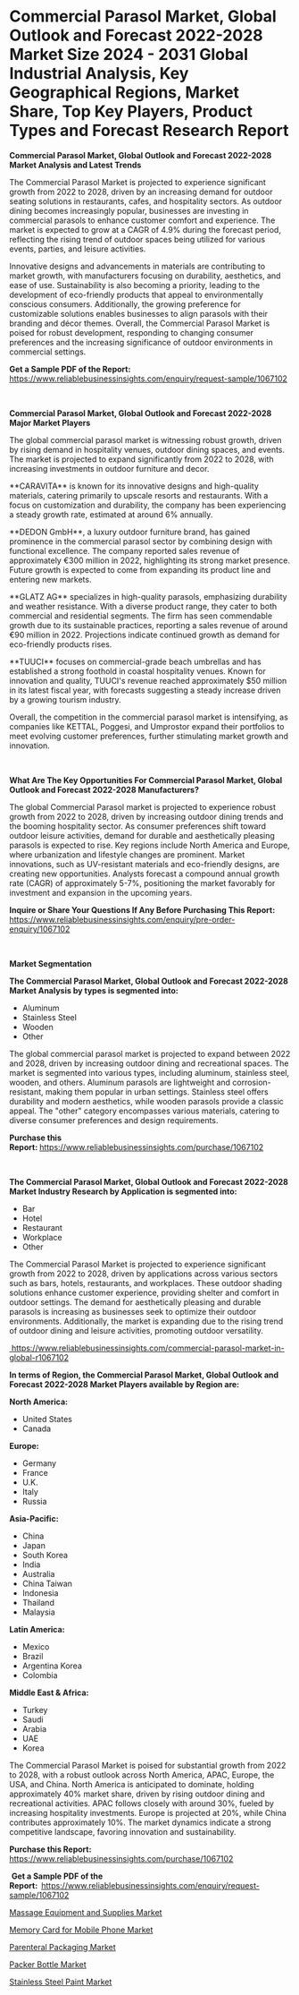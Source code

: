 <p><h1>Commercial Parasol Market, Global Outlook and Forecast 2022-2028 Market Size 2024 - 2031 Global Industrial Analysis, Key Geographical Regions, Market Share, Top Key Players, Product Types and Forecast Research Report</h1></p><p><strong>Commercial Parasol Market, Global Outlook and Forecast 2022-2028 Market Analysis and Latest Trends</strong></p>
<p><p>The Commercial Parasol Market is projected to experience significant growth from 2022 to 2028, driven by an increasing demand for outdoor seating solutions in restaurants, cafes, and hospitality sectors. As outdoor dining becomes increasingly popular, businesses are investing in commercial parasols to enhance customer comfort and experience. The market is expected to grow at a CAGR of 4.9% during the forecast period, reflecting the rising trend of outdoor spaces being utilized for various events, parties, and leisure activities.</p><p>Innovative designs and advancements in materials are contributing to market growth, with manufacturers focusing on durability, aesthetics, and ease of use. Sustainability is also becoming a priority, leading to the development of eco-friendly products that appeal to environmentally conscious consumers. Additionally, the growing preference for customizable solutions enables businesses to align parasols with their branding and décor themes. Overall, the Commercial Parasol Market is poised for robust development, responding to changing consumer preferences and the increasing significance of outdoor environments in commercial settings.</p></p>
<p><strong>Get a Sample PDF of the Report:&nbsp;</strong> <a href="https://www.reliablebusinessinsights.com/enquiry/request-sample/1067102">https://www.reliablebusinessinsights.com/enquiry/request-sample/1067102</a></p>
<p>&nbsp;</p>
<p><strong>Commercial Parasol Market, Global Outlook and Forecast 2022-2028 Major Market Players</strong></p>
<p><p>The global commercial parasol market is witnessing robust growth, driven by rising demand in hospitality venues, outdoor dining spaces, and events. The market is projected to expand significantly from 2022 to 2028, with increasing investments in outdoor furniture and decor.</p><p>**CARAVITA** is known for its innovative designs and high-quality materials, catering primarily to upscale resorts and restaurants. With a focus on customization and durability, the company has been experiencing a steady growth rate, estimated at around 6% annually. </p><p>**DEDON GmbH**, a luxury outdoor furniture brand, has gained prominence in the commercial parasol sector by combining design with functional excellence. The company reported sales revenue of approximately €300 million in 2022, highlighting its strong market presence. Future growth is expected to come from expanding its product line and entering new markets.</p><p>**GLATZ AG** specializes in high-quality parasols, emphasizing durability and weather resistance. With a diverse product range, they cater to both commercial and residential segments. The firm has seen commendable growth due to its sustainable practices, reporting a sales revenue of around €90 million in 2022. Projections indicate continued growth as demand for eco-friendly products rises.</p><p>**TUUCI** focuses on commercial-grade beach umbrellas and has established a strong foothold in coastal hospitality venues. Known for innovation and quality, TUUCI's revenue reached approximately $50 million in its latest fiscal year, with forecasts suggesting a steady increase driven by a growing tourism industry.</p><p>Overall, the competition in the commercial parasol market is intensifying, as companies like KETTAL, Poggesi, and Umprostor expand their portfolios to meet evolving customer preferences, further stimulating market growth and innovation.</p></p>
<p>&nbsp;</p>
<p><strong>What Are The Key Opportunities For Commercial Parasol Market, Global Outlook and Forecast 2022-2028 Manufacturers?</strong></p>
<p><p>The global Commercial Parasol market is projected to experience robust growth from 2022 to 2028, driven by increasing outdoor dining trends and the booming hospitality sector. As consumer preferences shift toward outdoor leisure activities, demand for durable and aesthetically pleasing parasols is expected to rise. Key regions include North America and Europe, where urbanization and lifestyle changes are prominent. Market innovations, such as UV-resistant materials and eco-friendly designs, are creating new opportunities. Analysts forecast a compound annual growth rate (CAGR) of approximately 5-7%, positioning the market favorably for investment and expansion in the upcoming years.</p></p>
<p><strong>Inquire or Share Your Questions If Any Before Purchasing This Report:</strong> <a href="https://www.reliablebusinessinsights.com/enquiry/pre-order-enquiry/1067102">https://www.reliablebusinessinsights.com/enquiry/pre-order-enquiry/1067102</a></p>
<p>&nbsp;</p>
<p><strong>Market Segmentation</strong></p>
<p><strong>The Commercial Parasol Market, Global Outlook and Forecast 2022-2028 Market Analysis by types is segmented into:</strong></p>
<p><ul><li>Aluminum</li><li>Stainless Steel</li><li>Wooden</li><li>Other</li></ul></p>
<p><p>The global commercial parasol market is projected to expand between 2022 and 2028, driven by increasing outdoor dining and recreational spaces. The market is segmented into various types, including aluminum, stainless steel, wooden, and others. Aluminum parasols are lightweight and corrosion-resistant, making them popular in urban settings. Stainless steel offers durability and modern aesthetics, while wooden parasols provide a classic appeal. The "other" category encompasses various materials, catering to diverse consumer preferences and design requirements.</p></p>
<p><strong>Purchase this Report:&nbsp;</strong><a href="https://www.reliablebusinessinsights.com/purchase/1067102">https://www.reliablebusinessinsights.com/purchase/1067102</a></p>
<p>&nbsp;</p>
<p><strong>The Commercial Parasol Market, Global Outlook and Forecast 2022-2028 Market Industry Research by Application is segmented into:</strong></p>
<p><ul><li>Bar</li><li>Hotel</li><li>Restaurant</li><li>Workplace</li><li>Other</li></ul></p>
<p><p>The Commercial Parasol Market is projected to experience significant growth from 2022 to 2028, driven by applications across various sectors such as bars, hotels, restaurants, and workplaces. These outdoor shading solutions enhance customer experience, providing shelter and comfort in outdoor settings. The demand for aesthetically pleasing and durable parasols is increasing as businesses seek to optimize their outdoor environments. Additionally, the market is expanding due to the rising trend of outdoor dining and leisure activities, promoting outdoor versatility.</p></p>
<p><a href="https://www.reliablebusinessinsights.com/commercial-parasol-market-in-global-r1067102">&nbsp;https://www.reliablebusinessinsights.com/commercial-parasol-market-in-global-r1067102</a></p>
<p><strong>In terms of Region, the Commercial Parasol Market, Global Outlook and Forecast 2022-2028 Market Players available by Region are:</strong></p>
<p>
    <p> <strong> North America: </strong>
        <ul>
            <li>United States</li>
            <li>Canada</li>
        </ul>
        </p> 
    <p> <strong> Europe: </strong>
        <ul>
            <li>Germany</li>
            <li>France</li>
            <li>U.K.</li>
            <li>Italy</li>
            <li>Russia</li>
        </ul>
        </p> 
    <p> <strong> Asia-Pacific: </strong>
        <ul>
            <li>China</li>
            <li>Japan</li>
            <li>South Korea</li>
            <li>India</li>
            <li>Australia</li>
            <li>China Taiwan</li>
            <li>Indonesia</li>
            <li>Thailand</li>
            <li>Malaysia</li>
        </ul>
        </p> 
    <p> <strong> Latin America: </strong>
        <ul>
            <li>Mexico</li>
            <li>Brazil</li>
            <li>Argentina Korea</li>
            <li>Colombia</li>
        </ul>
        </p> 
    <p> <strong> Middle East & Africa: </strong>
        <ul>
            <li>Turkey</li>
            <li>Saudi</li>
            <li>Arabia</li>
            <li>UAE</li>
            <li>Korea</li>
        </ul>
    </p>
    </p>
<p><p>The Commercial Parasol Market is poised for substantial growth from 2022 to 2028, with a robust outlook across North America, APAC, Europe, the USA, and China. North America is anticipated to dominate, holding approximately 40% market share, driven by rising outdoor dining and recreational activities. APAC follows closely with around 30%, fueled by increasing hospitality investments. Europe is projected at 20%, while China contributes approximately 10%. The market dynamics indicate a strong competitive landscape, favoring innovation and sustainability.</p></p>
<p><strong>Purchase this Report: </strong><a href="https://www.reliablebusinessinsights.com/purchase/1067102">https://www.reliablebusinessinsights.com/purchase/1067102</a></p>
<p>&nbsp;<strong>Get a Sample PDF of the Report:&nbsp;&nbsp;</strong><a href="https://www.reliablebusinessinsights.com/enquiry/request-sample/1067102">https://www.reliablebusinessinsights.com/enquiry/request-sample/1067102</a></p>
<p><strong></strong></p>
<p><p><a href="https://medium.com/@ethanlehner1/the-global-massage-equipment-and-supplies-market-is-a-dynamic-and-growing-industry-c7bc41480dbd">Massage Equipment and Supplies Market</a></p><p><a href="https://medium.com/@stewart.churchill9078/the-global-market-overview-of-the-memory-card-for-mobile-phone-market-provides-a-unique-a6bed7442dfb">Memory Card for Mobile Phone Market</a></p><p><a href="https://www.linkedin.com/pulse/parenteral-packaging-market-analysis-report-global-insights-region-nr9kf?trackingId=GJVN2BbyR%2F%2BhJPPs%2BYypMw%3D%3D">Parenteral Packaging Market</a></p><p><a href="https://www.linkedin.com/pulse/global-packer-bottle-market-size-expected-experience-cagr-113-gyo0f?trackingId=5sJtdmbbS5yatYnDYlI%2B7g%3D%3D">Packer Bottle Market</a></p><p><a href="https://issuu.com/reportprime-2/docs/stainless-steel-paint-market-size-2_b852d0a024912d">Stainless Steel Paint Market</a></p></p>